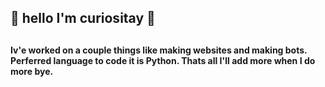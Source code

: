 <h2> 👋 hello I'm curiositay 👋  <h2>

<h4> Iv'e worked on a couple things like making websites and making bots. Perferred language to code it is Python. Thats all I'll add more when I do more bye.<h4>

<!---
curiositay/curiositay is a ✨ special ✨ repository because its `README.md` (this file) appears on your GitHub profile.
You can click the Preview link to take a look at your changes.
--->

